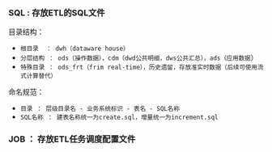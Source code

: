 
### SQL : 存放ETL的SQL文件
目录结构：

* `根目录	： dwh（dataware house）`
* `分层结构 ： ods（操作数据），cdm（dwd公共明细，dws公共汇总），ads（应用数据`）
* `特殊目录 ： ods_frt（frim real-time），历史遗留，存放准实时数据（后续可使用流式计算替代）`

命名规范：

* `目录 ： 层级目录名 - 业务系统标识 - 表名 - SQL名称`
* `SQL名称 ： 建表名称统一为create.sql，增量统一为increment.sql`


### JOB ： 存放ETL任务调度配置文件
